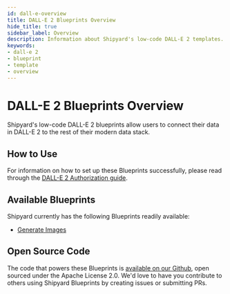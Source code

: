 ```yaml
---
id: dall-e-overview
title: DALL-E 2 Blueprints Overview
hide_title: true
sidebar_label: Overview
description: Information about Shipyard's low-code DALL-E 2 templates.
keywords:
- dall-e 2
- blueprint
- template
- overview
---
```


# DALL-E 2 Blueprints Overview

Shipyard's low-code DALL-E 2 blueprints allow users to connect their data in DALL-E 2 to the rest of their modern data stack.


## How to Use
For information on how to set up these Blueprints successfully, please read through the [DALL-E 2 Authorization guide](dall-e-authorization.md).


## Available Blueprints
Shipyard currently has the following Blueprints readily available: 
- [Generate Images](dall-e-generate-images.md)

## Open Source Code
The code that powers these Blueprints is [available on our Github](None), open sourced under the Apache License 2.0. We'd love to have you contribute to others using Shipyard Blueprints by creating issues or submitting PRs.
